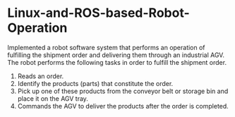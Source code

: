 # Linux-and-ROS-based-Robot-Operation
Implemented a robot software system that performs an operation of fulfilling the shipment order and delivering them through an industrial AGV.  
The robot performs the following tasks in order to fulfill the shipment order.  
1.  Reads an order. 
2.  Identify the products (parts) that constitute the order. 
3.  Pick up one of these products from the conveyor belt or storage bin and place it on the AGV tray. 
4. Commands the AGV to deliver the products after the order is completed.

